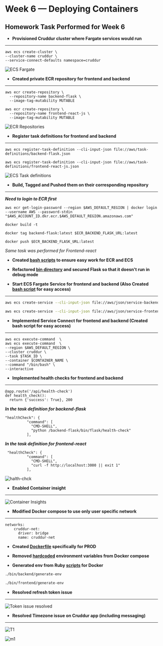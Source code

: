 # Week 6 — Deploying Containers

## Homework Task Performed for Week 6

- **Provisioned Cruddur cluster where Fargate services would run**
** **

```
aws ecs create-cluster \
--cluster-name cruddur \
--service-connect-defaults namespace=cruddur
```

![ECS Fargate](https://user-images.githubusercontent.com/125117631/230785109-930b23c4-15fb-4d54-a93a-4d740af84b62.png)

- **Created private ECR repository for frontend and backend**
** **

```
aws ecr create-repository \
  --repository-name backend-flask \
  --image-tag-mutability MUTABLE
```

```
aws ecr create-repository \
  --repository-name frontend-react-js \
  --image-tag-mutability MUTABLE
```

![ECR Repositories](https://user-images.githubusercontent.com/125117631/230785305-33953fff-7199-4f8c-94b2-8375c9f2b6f3.png)

- **Register task definitions for frontend and backend**
** **

```
aws ecs register-task-definition --cli-input-json file://aws/task-definitions/backend-flask.json
```
```
aws ecs register-task-definition --cli-input-json file://aws/task-definitions/frontend-react-js.json
```

![ECS Task definitions](https://user-images.githubusercontent.com/125117631/230785293-e1a8d331-642d-429d-b721-cb4476b1366b.png)

- **Build, Tagged and Pushed them on their corresponding repository**
** **

***Need to login to ECR first***

```
aws ecr get-login-password --region $AWS_DEFAULT_REGION | docker login --username AWS --password-stdin "$AWS_ACCOUNT_ID.dkr.ecr.$AWS_DEFAULT_REGION.amazonaws.com"
```

```
docker build -t 
```

```
docker tag backend-flask:latest $ECR_BACKEND_FLASK_URL:latest
```

```
docker push $ECR_BACKEND_FLASK_URL:latest
```

*Same task was performed for Frontend-react*

- **Created [bash scripts](https://github.com/pratiksinha-kol/aws-bootcamp-cruddur-2023/tree/main/bin) to ensure easy work for ECR and ECS**

- **Refactored [bin directory](https://github.com/pratiksinha-kol/aws-bootcamp-cruddur-2023/tree/main/bin) and secured Flask so that it doesn't run in debug mode**


- **Start ECS Fargate Service for frontend and backend (Also Created [bash script](https://github.com/pratiksinha-kol/aws-bootcamp-cruddur-2023/blob/main/bin/backend/run) for easy access)**
** **

```sh
aws ecs create-service --cli-input-json file://aws/json/service-backend-flask.json
```

```sh
aws ecs create-service --cli-input-json file://aws/json/service-frontend-react-js.json
```

- **Implemented Service Connect for frontend and backend (Created bash script for easy access)**
** **

```
aws ecs execute-command  \
aws ecs execute-command  \
--region $AWS_DEFAULT_REGION \
--cluster cruddur \
--task $TASK_ID \
--container $CONTAINER_NAME \
--command "/bin/bash" \
--interactive
```

- **Implemented health checks for frontend and backend**
** **

```
@app.route('/api/health-check')
def health_check():
  return {'success': True}, 200
```
***In the task definition for backend-flask***
```
"healthCheck": {
          "command": [
            "CMD-SHELL",
            "python /backend-flask/bin/flask/health-check"
          ],
```

***In the task definition for frontend-react***
```
 "healthCheck": {
          "command": [
            "CMD-SHELL",
            "curl -f http://localhost:3000 || exit 1"
          ],
```

![halth-chck](https://user-images.githubusercontent.com/125117631/230787321-5b1d5d85-1fa1-448f-aa27-184618ee8f52.png)


- **Enabled Container insight**
** **

![Container Insights](https://user-images.githubusercontent.com/125117631/230786068-b24a8639-ca5e-4ccd-b3c2-d9ed13a924bd.png)


- **Modified Docker compose to use only user specific network**
** **

```
networks: 
    cruddur-net:
      driver: bridge
      name: cruddur-net
```

- **Created [Dockerfile](https://github.com/pratiksinha-kol/aws-bootcamp-cruddur-2023/blob/main/backend-flask/Dockerfile.prod) specifically for PROD**

- **Removed [hardcoded](https://github.com/pratiksinha-kol/aws-bootcamp-cruddur-2023/blob/main/docker-compose.yml) environment variables from Docker compose**

- **Generated env from Ruby [scripts](https://github.com/pratiksinha-kol/aws-bootcamp-cruddur-2023/tree/main/erb) for Docker**

```sh
./bin/backend/generate-env
```

```sh
./bin/frontend/generate-env
```

- **Resolved refresh token issue**
** **

![Token issue resolved](https://user-images.githubusercontent.com/125117631/230786533-eebe12de-ba51-4160-983b-e3d012f55619.png)

- **Resolved Timezone issue on Cruddur app (including messaging)**
** **

![T1](https://user-images.githubusercontent.com/125117631/230787443-f0c9df47-37d6-4deb-bc2a-c375f7e6bd5c.png)

![m1](https://user-images.githubusercontent.com/125117631/230787608-b732abea-4e8b-41c5-87d4-7f17ea7c6989.png)
